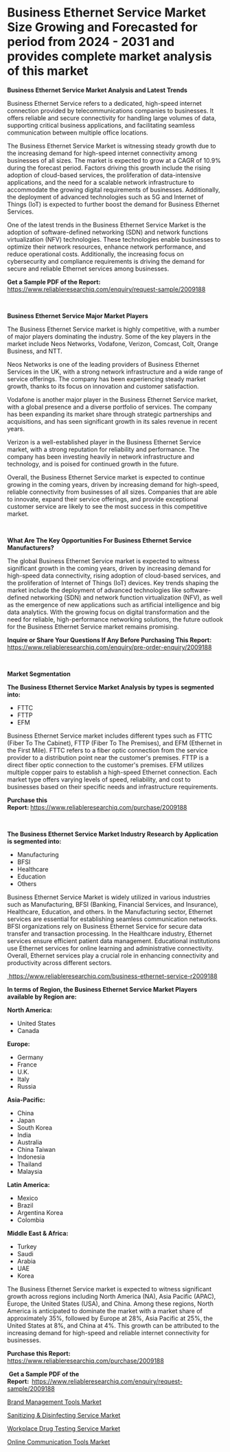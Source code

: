 <p><h1>Business Ethernet Service Market Size Growing and Forecasted for period from 2024 - 2031 and provides complete market analysis of this market</h1></p><p><strong>Business Ethernet Service Market Analysis and Latest Trends</strong></p>
<p><p>Business Ethernet Service refers to a dedicated, high-speed internet connection provided by telecommunications companies to businesses. It offers reliable and secure connectivity for handling large volumes of data, supporting critical business applications, and facilitating seamless communication between multiple office locations.</p><p>The Business Ethernet Service Market is witnessing steady growth due to the increasing demand for high-speed internet connectivity among businesses of all sizes. The market is expected to grow at a CAGR of 10.9% during the forecast period. Factors driving this growth include the rising adoption of cloud-based services, the proliferation of data-intensive applications, and the need for a scalable network infrastructure to accommodate the growing digital requirements of businesses. Additionally, the deployment of advanced technologies such as 5G and Internet of Things (IoT) is expected to further boost the demand for Business Ethernet Services.</p><p>One of the latest trends in the Business Ethernet Service Market is the adoption of software-defined networking (SDN) and network functions virtualization (NFV) technologies. These technologies enable businesses to optimize their network resources, enhance network performance, and reduce operational costs. Additionally, the increasing focus on cybersecurity and compliance requirements is driving the demand for secure and reliable Ethernet services among businesses.</p></p>
<p><strong>Get a Sample PDF of the Report:&nbsp;</strong> <a href="https://www.reliableresearchiq.com/enquiry/request-sample/2009188">https://www.reliableresearchiq.com/enquiry/request-sample/2009188</a></p>
<p>&nbsp;</p>
<p><strong>Business Ethernet Service Major Market Players</strong></p>
<p><p>The Business Ethernet Service market is highly competitive, with a number of major players dominating the industry. Some of the key players in the market include Neos Networks, Vodafone, Verizon, Comcast, Colt, Orange Business, and NTT.</p><p>Neos Networks is one of the leading providers of Business Ethernet Services in the UK, with a strong network infrastructure and a wide range of service offerings. The company has been experiencing steady market growth, thanks to its focus on innovation and customer satisfaction.</p><p>Vodafone is another major player in the Business Ethernet Service market, with a global presence and a diverse portfolio of services. The company has been expanding its market share through strategic partnerships and acquisitions, and has seen significant growth in its sales revenue in recent years.</p><p>Verizon is a well-established player in the Business Ethernet Service market, with a strong reputation for reliability and performance. The company has been investing heavily in network infrastructure and technology, and is poised for continued growth in the future.</p><p>Overall, the Business Ethernet Service market is expected to continue growing in the coming years, driven by increasing demand for high-speed, reliable connectivity from businesses of all sizes. Companies that are able to innovate, expand their service offerings, and provide exceptional customer service are likely to see the most success in this competitive market.</p></p>
<p>&nbsp;</p>
<p><strong>What Are The Key Opportunities For Business Ethernet Service Manufacturers?</strong></p>
<p><p>The global Business Ethernet Service market is expected to witness significant growth in the coming years, driven by increasing demand for high-speed data connectivity, rising adoption of cloud-based services, and the proliferation of Internet of Things (IoT) devices. Key trends shaping the market include the deployment of advanced technologies like software-defined networking (SDN) and network function virtualization (NFV), as well as the emergence of new applications such as artificial intelligence and big data analytics. With the growing focus on digital transformation and the need for reliable, high-performance networking solutions, the future outlook for the Business Ethernet Service market remains promising.</p></p>
<p><strong>Inquire or Share Your Questions If Any Before Purchasing This Report:</strong> <a href="https://www.reliableresearchiq.com/enquiry/pre-order-enquiry/2009188">https://www.reliableresearchiq.com/enquiry/pre-order-enquiry/2009188</a></p>
<p>&nbsp;</p>
<p><strong>Market Segmentation</strong></p>
<p><strong>The Business Ethernet Service Market Analysis by types is segmented into:</strong></p>
<p><ul><li>FTTC</li><li>FTTP</li><li>EFM</li></ul></p>
<p><p>Business Ethernet Service market includes different types such as FTTC (Fiber To The Cabinet), FTTP (Fiber To The Premises), and EFM (Ethernet in the First Mile). FTTC refers to a fiber optic connection from the service provider to a distribution point near the customer's premises. FTTP is a direct fiber optic connection to the customer's premises. EFM utilizes multiple copper pairs to establish a high-speed Ethernet connection. Each market type offers varying levels of speed, reliability, and cost to businesses based on their specific needs and infrastructure requirements.</p></p>
<p><strong>Purchase this Report:&nbsp;</strong><a href="https://www.reliableresearchiq.com/purchase/2009188">https://www.reliableresearchiq.com/purchase/2009188</a></p>
<p>&nbsp;</p>
<p><strong>The Business Ethernet Service Market Industry Research by Application is segmented into:</strong></p>
<p><ul><li>Manufacturing</li><li>BFSI</li><li>Healthcare</li><li>Education</li><li>Others</li></ul></p>
<p><p>Business Ethernet Service Market is widely utilized in various industries such as Manufacturing, BFSI (Banking, Financial Services, and Insurance), Healthcare, Education, and others. In the Manufacturing sector, Ethernet services are essential for establishing seamless communication networks. BFSI organizations rely on Business Ethernet Service for secure data transfer and transaction processing. In the Healthcare industry, Ethernet services ensure efficient patient data management. Educational institutions use Ethernet services for online learning and administrative connectivity. Overall, Ethernet services play a crucial role in enhancing connectivity and productivity across different sectors.</p></p>
<p><a href="https://www.reliableresearchiq.com/business-ethernet-service-r2009188">&nbsp;https://www.reliableresearchiq.com/business-ethernet-service-r2009188</a></p>
<p><strong>In terms of Region, the Business Ethernet Service Market Players available by Region are:</strong></p>
<p>
    <p> <strong> North America: </strong>
        <ul>
            <li>United States</li>
            <li>Canada</li>
        </ul>
        </p> 
    <p> <strong> Europe: </strong>
        <ul>
            <li>Germany</li>
            <li>France</li>
            <li>U.K.</li>
            <li>Italy</li>
            <li>Russia</li>
        </ul>
        </p> 
    <p> <strong> Asia-Pacific: </strong>
        <ul>
            <li>China</li>
            <li>Japan</li>
            <li>South Korea</li>
            <li>India</li>
            <li>Australia</li>
            <li>China Taiwan</li>
            <li>Indonesia</li>
            <li>Thailand</li>
            <li>Malaysia</li>
        </ul>
        </p> 
    <p> <strong> Latin America: </strong>
        <ul>
            <li>Mexico</li>
            <li>Brazil</li>
            <li>Argentina Korea</li>
            <li>Colombia</li>
        </ul>
        </p> 
    <p> <strong> Middle East & Africa: </strong>
        <ul>
            <li>Turkey</li>
            <li>Saudi</li>
            <li>Arabia</li>
            <li>UAE</li>
            <li>Korea</li>
        </ul>
    </p>
    </p>
<p><p>The Business Ethernet Service market is expected to witness significant growth across regions including North America (NA), Asia Pacific (APAC), Europe, the United States (USA), and China. Among these regions, North America is anticipated to dominate the market with a market share of approximately 35%, followed by Europe at 28%, Asia Pacific at 25%, the United States at 8%, and China at 4%. This growth can be attributed to the increasing demand for high-speed and reliable internet connectivity for businesses.</p></p>
<p><strong>Purchase this Report: </strong><a href="https://www.reliableresearchiq.com/purchase/2009188">https://www.reliableresearchiq.com/purchase/2009188</a></p>
<p>&nbsp;<strong>Get a Sample PDF of the Report:&nbsp;&nbsp;</strong><a href="https://www.reliableresearchiq.com/enquiry/request-sample/2009188">https://www.reliableresearchiq.com/enquiry/request-sample/2009188</a></p>
<p><strong></strong></p>
<p><p><a href="https://github.com/gcimaudf65/Market-Research-Report-List-2/blob/main/brand-management-tools-market.md">Brand Management Tools Market</a></p><p><a href="https://www.linkedin.com/pulse/sanitizing-disinfecting-service-market-forecast-global-trends-bykhc">Sanitizing & Disinfecting Service Market</a></p><p><a href="https://www.linkedin.com/pulse/global-workplace-drug-testing-service-market-analysis-trends-7tric">Workplace Drug Testing Service Market</a></p><p><a href="https://github.com/dmmanir420/Market-Research-Report-List-2/blob/main/online-communication-tools-market.md">Online Communication Tools Market</a></p></p>